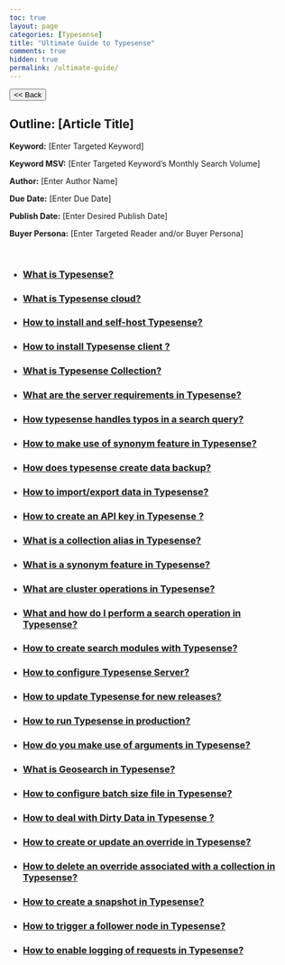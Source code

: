 ```yaml
---
toc: true
layout: page
categories: [Typesense]
title: "Ultimate Guide to Typesense"
comments: true
hidden: true
permalink: /ultimate-guide/
---
```


<button class="back-button" onclick="window.history.back()"><< Back</button>

## Outline: [Article Title]

**Keyword:** [Enter Targeted Keyword]

**Keyword MSV:** [Enter Targeted Keyword’s Monthly Search Volume]

**Author:** [Enter Author Name]

**Due Date:** [Enter Due Date]

**Publish Date:** [Enter Desired Publish Date]

**Buyer Persona:** [Enter Targeted Reader and/or Buyer Persona]

<br>

<ul>
<li><h3><a href="https://aviyeldevrel.github.io/Aviyel-Blogs-Review/what-is-typesense/">What is Typesense?</a></h3>
<li><h3><a href="https://aviyeldevrel.github.io/Aviyel-Blogs-Review/what-is-typesense-cloud/">What is Typesense cloud?</a></h3>
<li><h3><a href="https://aviyeldevrel.github.io/Aviyel-Blogs-Review/how-to-install-and-self-host-typesense/">How to install and self-host Typesense?</a></h3>
<li><h3><a href="https://aviyeldevrel.github.io/Aviyel-Blogs-Review/how-to-install-typesense-client/">How to install Typesense client ?</a></h3>
<li><h3><a href="https://aviyeldevrel.github.io/Aviyel-Blogs-Review/what-is-typesense-collection/">What is Typesense Collection?</a></h3>
<li><h3><a href="https://aviyeldevrel.github.io/Aviyel-Blogs-Review/server-requirements-typesense/">What are the server requirements in Typesense?</a></h3>
<li><h3><a href="https://aviyeldevrel.github.io/Aviyel-Blogs-Review/how-typesense-handles-typos/">How typesense handles typos in a search query?</a></h3>
<li><h3><a href="https://aviyeldevrel.github.io/Aviyel-Blogs-Review/make-use-of-typesense-synonym-feature/">How to make use of synonym feature in Typesense?</a></h3>
<li><h3><a href="https://aviyeldevrel.github.io/Aviyel-Blogs-Review/how-does-typesense-create-data-backup/">How does typesense create data backup?</a></h3>
<li><h3><a href="https://aviyeldevrel.github.io/Aviyel-Blogs-Review/how-to-import-export-data-typesense/">How to import/export data in Typesense?</a></h3>
<li><h3><a href="https://aviyeldevrel.github.io/Aviyel-Blogs-Review/how-to-create-api-key-typesense/">How to create an API key in Typesense ?</a></h3>
<li><h3><a href="https://aviyeldevrel.github.io/Aviyel-Blogs-Review/what-is-collection-alias-typesense/">What is a collection alias in Typesense?</a></h3>
<li><h3><a href="https://aviyeldevrel.github.io/Aviyel-Blogs-Review/what-is-synonym-feature-typesense">What is a synonym feature in Typesense?</a></h3>
<li><h3><a href="https://aviyeldevrel.github.io/Aviyel-Blogs-Review/what-are-cluster-operations-in-typesense/">What are cluster operations in Typesense?</a></h3>
<li><h3><a href="https://aviyeldevrel.github.io/Aviyel-Blogs-Review/search-operations-typesense/">What and how do I perform a search operation in Typesense?</a></h3>
<li><h3><a href="https://aviyeldevrel.github.io/Aviyel-Blogs-Review/how-to-create-search-modules-with-typesense/">How to create search modules with Typesense?</a></h3>
<li><h3><a href="https://aviyeldevrel.github.io/Aviyel-Blogs-Review/how-to-configure-typesense-server/">How to configure Typesense Server?</a></h3>
<li><h3><a href="https://aviyeldevrel.github.io/Aviyel-Blogs-Review/how-to-update-typesense-for-new-releases/">How to update Typesense for new releases?</a></h3>
<li><h3><a href="https://aviyeldevrel.github.io/Aviyel-Blogs-Review/how-to-run-typesense-in-production/">How to run Typesense in production?</a></h3>
<li><h3><a href="https://aviyeldevrel.github.io/Aviyel-Blogs-Review/how-to-make-use-of-arguments-typesense/">How do you make use of arguments in Typesense?</a></h3>
<li><h3><a href="https://aviyeldevrel.github.io/Aviyel-Blogs-Review/what-is-geosearch-typesense/">What is Geosearch in Typesense?</a></h3>
<li><h3><a href="https://aviyeldevrel.github.io/Aviyel-Blogs-Review/how-to-config-batch-file-size-typesense/">How to configure batch size file in Typesense?</a></h3>
<li><h3><a href="https://aviyeldevrel.github.io/Aviyel-Blogs-Review/how-to-deal-dirty-data-typesense/">How to deal with Dirty Data in Typesense ?</a></h3>
<li><h3><a href="https://aviyeldevrel.github.io/Aviyel-Blogs-Review/how-to-create-update-override-typesense/">How to create or update an override in Typesense?</a></h3>
<li><h3><a href="https://aviyeldevrel.github.io/Aviyel-Blogs-Review/how-to-delete-override-collection-typesense/">How to delete an override associated with a collection in Typesense?</a></h3>
<li><h3><a href="https://aviyeldevrel.github.io/Aviyel-Blogs-Review/how-to-create-a-snapshot-typesense/">How to create a snapshot in Typesense?</a></h3>
<li><h3><a href="https://aviyeldevrel.github.io/Aviyel-Blogs-Review/how-to-trigger-a-follower-node-typesense/">How to trigger a follower node in Typesense?</a></h3>
<li><h3><a href="https://aviyeldevrel.github.io/Aviyel-Blogs-Review/how-to-enable-logging-request-typesense/">How to enable logging of requests in Typesense?</a></h3>
